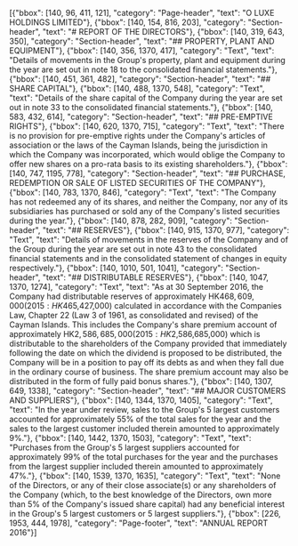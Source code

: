 [{"bbox": [140, 96, 411, 121], "category": "Page-header", "text": "O LUXE HOLDINGS LIMITED"}, {"bbox": [140, 154, 816, 203], "category": "Section-header", "text": "# REPORT OF THE DIRECTORS"}, {"bbox": [140, 319, 643, 350], "category": "Section-header", "text": "## PROPERTY, PLANT AND EQUIPMENT"}, {"bbox": [140, 356, 1370, 417], "category": "Text", "text": "Details of movements in the Group's property, plant and equipment during the year are set out in note 18 to the consolidated financial statements."}, {"bbox": [140, 451, 361, 482], "category": "Section-header", "text": "## SHARE CAPITAL"}, {"bbox": [140, 488, 1370, 548], "category": "Text", "text": "Details of the share capital of the Company during the year are set out in note 33 to the consolidated financial statements."}, {"bbox": [140, 583, 432, 614], "category": "Section-header", "text": "## PRE-EMPTIVE RIGHTS"}, {"bbox": [140, 620, 1370, 715], "category": "Text", "text": "There is no provision for pre-emptive rights under the Company's articles of association or the laws of the Cayman Islands, being the jurisdiction in which the Company was incorporated, which would oblige the Company to offer new shares on a pro-rata basis to its existing shareholders."}, {"bbox": [140, 747, 1195, 778], "category": "Section-header", "text": "## PURCHASE, REDEMPTION OR SALE OF LISTED SECURITIES OF THE COMPANY"}, {"bbox": [140, 783, 1370, 846], "category": "Text", "text": "The Company has not redeemed any of its shares, and neither the Company, nor any of its subsidiaries has purchased or sold any of the Company's listed securities during the year."}, {"bbox": [140, 878, 282, 909], "category": "Section-header", "text": "## RESERVES"}, {"bbox": [140, 915, 1370, 977], "category": "Text", "text": "Details of movements in the reserves of the Company and of the Group during the year are set out in note 43 to the consolidated financial statements and in the consolidated statement of changes in equity respectively."}, {"bbox": [140, 1010, 501, 1041], "category": "Section-header", "text": "## DISTRIBUTABLE RESERVES"}, {"bbox": [140, 1047, 1370, 1274], "category": "Text", "text": "As at 30 September 2016, the Company had distributable reserves of approximately HK$468,609,000 (2015: HK$465,427,000) calculated in accordance with the Companies Law, Chapter 22 (Law 3 of 1961, as consolidated and revised) of the Cayman Islands. This includes the Company's share premium account of approximately HK$2,586,685,000 (2015: HK$2,586,685,000) which is distributable to the shareholders of the Company provided that immediately following the date on which the dividend is proposed to be distributed, the Company will be in a position to pay off its debts as and when they fall due in the ordinary course of business. The share premium account may also be distributed in the form of fully paid bonus shares."}, {"bbox": [140, 1307, 649, 1338], "category": "Section-header", "text": "## MAJOR CUSTOMERS AND SUPPLIERS"}, {"bbox": [140, 1344, 1370, 1405], "category": "Text", "text": "In the year under review, sales to the Group's 5 largest customers accounted for approximately 55% of the total sales for the year and the sales to the largest customer included therein amounted to approximately 9%."}, {"bbox": [140, 1442, 1370, 1503], "category": "Text", "text": "Purchases from the Group's 5 largest suppliers accounted for approximately 99% of the total purchases for the year and the purchases from the largest supplier included therein amounted to approximately 47%."}, {"bbox": [140, 1539, 1370, 1635], "category": "Text", "text": "None of the Directors, or any of their close associate(s) or any shareholders of the Company (which, to the best knowledge of the Directors, own more than 5% of the Company's issued share capital) had any beneficial interest in the Group's 5 largest customers or 5 largest suppliers."}, {"bbox": [226, 1953, 444, 1978], "category": "Page-footer", "text": "ANNUAL REPORT 2016"}]